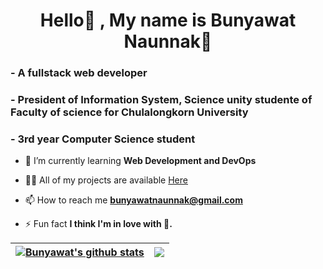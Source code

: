 <h1 align="center">Hello👋 , My name is Bunyawat Naunnak🤏</h1>
<h3 align="left">- A fullstack web developer</h3>
<h3 align="left">- President of Information System, Science unity studente of Faculty of science for Chulalongkorn University</h3>
<h3 align="left">- 3rd year Computer Science student</h3>

- 🌱 I’m currently learning **Web Development and DevOps**

- 👨‍💻 All of my projects are available [Here](https://github.com/bunnybunbun37204)

- 📫 How to reach me **bunyawatnaunnak@gmail.com**

- ⚡ Fun fact **I think I'm in love with 🧋.**

| <a href="https://github.com/bunnybunbun37204/github-readme-stats"><img align="center" src="https://github-readme-stats.vercel.app/api?username=bunnybunbun37204&show_icons=true&include_all_commits=true&theme=buefy&hide_border=true" alt="Bunyawat's github stats" /></a> | <a href="https://github.com/bunnybunbun37204/github-readme-stats"><img align="center" src="https://github-readme-stats.vercel.app/api/top-langs/?username=bunnybunbun37204&layout=compact&theme=buefy&hide_border=true&hide=jupyter%20notebook,html" /></a> |
| ------------- | ------------- |
